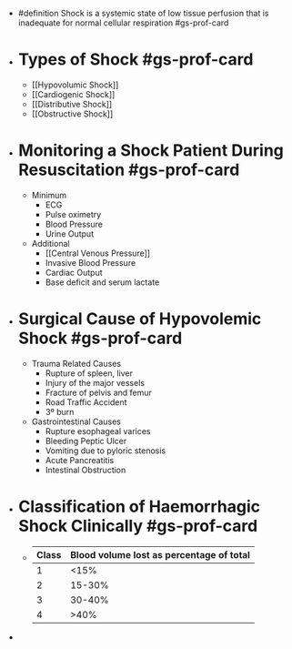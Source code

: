 - #definition Shock is a systemic state of low tissue perfusion that is inadequate for normal cellular respiration #gs-prof-card
- # Types of Shock #gs-prof-card
	- [[Hypovolumic Shock]]
	- [[Cardiogenic Shock]]
	- [[Distributive Shock]]
	- [[Obstructive Shock]]
- # Monitoring a Shock Patient During Resuscitation #gs-prof-card
	- Minimum
		- ECG
		- Pulse oximetry
		- Blood Pressure
		- Urine Output
	- Additional
		- [[Central Venous Pressure]]
		- Invasive Blood Pressure
		- Cardiac Output
		- Base deficit and serum lactate
- # Surgical Cause of Hypovolemic Shock #gs-prof-card
	- Trauma Related Causes
		- Rupture of spleen, liver
		- Injury of the major vessels
		- Fracture of pelvis and femur
		- Road Traffic Accident
		- 3º burn
	- Gastrointestinal Causes
		- Rupture esophageal varices
		- Bleeding Peptic Ulcer
		- Vomiting due to pyloric stenosis
		- Acute Pancreatitis
		- Intestinal Obstruction
- # Classification of Haemorrhagic Shock Clinically #gs-prof-card
	- |Class|Blood volume lost as percentage of total|
	  |--|--|
	  |1|<15%|
	  |2|15-30%|
	  |3|30-40%|
	  |4|>40%|
-
